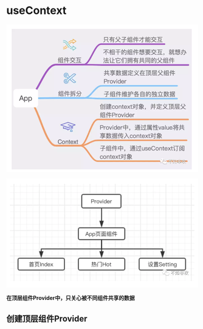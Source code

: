 # useContext
![](img/useContext.png)  

![](img/组件demo.png)  

**在顶层组件Provider中，只关心被不同组件共享的数据**

## 创建顶层组件Provider